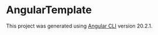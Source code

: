 # AngularTemplate

This project was generated using [Angular CLI](https://github.com/angular/angular-cli) version 20.2.1.
